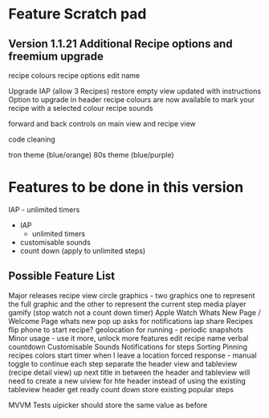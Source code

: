 #  Feature Scratch pad

## Version 1.1.21 Additional Recipe options and freemium upgrade
recipe colours
recipe options edit name


Upgrade IAP (allow 3 Recipes)
restore
empty view updated with instructions
Option to upgrade in header
recipe colours are now available to mark your recipe with a selected colour
recipe sounds


forward and back controls on main view and recipe view

code cleaning

tron theme (blue/orange)
80s theme (blue/purple)

# Features to be done in this version
IAP
    - unlimited timers




- IAP
    - unlimited timers
- customisable sounds
- count down (apply to unlimited steps)


## Possible Feature List
Major releases
    recipe view circle graphics - two graphics one to represent the full graphic and the other to represent the current step
    media player
    gamify (stop watch not a count down timer)
    Apple Watch
    Whats New Page / Welcome Page
        whats new pop up asks for notifications
    iap
    share Recipes
    flip phone to start recipe?
    geolocation for running - periodic snapshots
Minor
    usage - use it more, unlock more features
    edit recipe name
    verbal countdown
    Customisable Sounds
    Notifications for steps
    Sorting
    Pinning
    recipes colors
    start timer when I leave a location
    forced response - manual toggle to continue each step
    separate the header view and tableview (recipe detail view)
        up next title in between the header and tableview will need to create a new uiview for hte header instead of using the existing tableview header
    get ready count down
    store existing popular steps


MVVM
Tests
uipicker should store the same value as before
